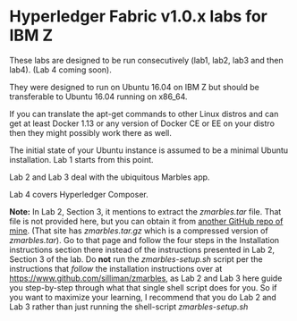 # Hyperledger Fabric v1.0.x labs for IBM Z

These labs are designed to be run consecutively (lab1, lab2, lab3 and then lab4).  (Lab 4 coming soon).

They were designed to run on Ubuntu 16.04 on IBM Z but should be transferable to Ubuntu 16.04 running on x86_64.

If you can translate the apt-get commands to other Linux distros and can get at least Docker 1.13 or any version of Docker CE or EE
on your distro then they might possibly work there as well. 

The initial state of your Ubuntu instance is assumed to be a minimal Ubuntu installation.   Lab 1 starts from this point.

Lab 2 and Lab 3 deal with the ubiquitous Marbles app.  

Lab 4 covers Hyperledger Composer. 

**Note:**  In Lab 2, Section 3, it mentions to extract the *zmarbles.tar* file.  That file is not provided here, but you can obtain it
from [another GitHub repo of mine](https://www.github.com/silliman/zmarbles).  (That site has *zmarbles.tar.gz* which is a compressed version of *zmarbles.tar*). Go to that page and follow the four steps in the Installation instructions section there instead of 
the instructions presented in Lab 2, Section 3 of the lab.  Do **not** run the *zmarbles-setup.sh* script per the instructions that *follow* the installation instructions over at https://www.github.com/silliman/zmarbles, as Lab 2 and Lab 3 here guide you step-by-step through what that single shell script does for you. So if you want to maximize your learning, I 
recommend that you do Lab 2 and Lab 3 rather than just running the shell-script *zmarbles-setup.sh*  

